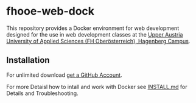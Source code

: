 # fhooe-web-dock

This repository provides a Docker environment for web development designed for the use in web development classes at the [Upper Austria University of Applied Sciences (FH Oberösterreich), Hagenberg Campus](https://www.fh-ooe.at/en/hagenberg-campus/).

## Installation

For unlimited download [get a GitHub Account]([https://github.com/signup?source=login](https://github.com/signup?ref_cta=Sign+up&ref_loc=header+logged+out&ref_page=%2F&source=header-home)). 

For more Detaisl how to intall and work with Docker see [INSTALL.md](https://github.com/Digital-Media/fhooe-web-dock/blob/main/INSTALL.md) for Details and Troubleshooting.
